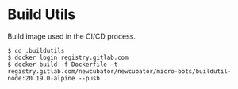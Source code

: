# Build Utils

Build image used in the CI/CD process.

```
$ cd .buildutils
$ docker login registry.gitlab.com
$ docker build -f Dockerfile -t registry.gitlab.com/newcubator/newcubator/micro-bots/buildutil-node:20.19.0-alpine --push .
```

